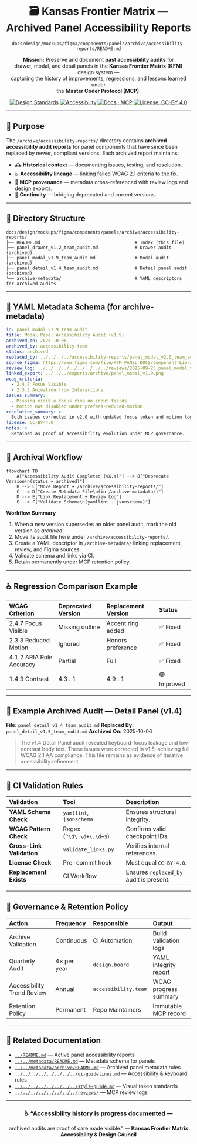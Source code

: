 <div align="center">

# 🗃️ Kansas Frontier Matrix — Archived Panel Accessibility Reports  
`docs/design/mockups/figma/components/panels/archive/accessibility-reports/README.md`

**Mission:** Preserve and document **past accessibility audits** for  
drawer, modal, and detail panels in the **Kansas Frontier Matrix (KFM)** design system —  
capturing the history of improvements, regressions, and lessons learned under  
the **Master Coder Protocol (MCP)**.

[![Design Standards](https://img.shields.io/badge/Design-Human%20Centered-orange)](../../../../../../../)
[![Accessibility](https://img.shields.io/badge/Accessibility-WCAG%202.1%20AA-yellow)](../../../../../../../)
[![Docs · MCP](https://img.shields.io/badge/Docs-MCP-blue)](../../../../../../../../)
[![License: CC-BY 4.0](https://img.shields.io/badge/License-CC--BY%204.0-green)](../../../../../../../../../LICENSE)

</div>

---

## 🎯 Purpose

The `/archive/accessibility-reports/` directory contains **archived accessibility audit reports**
for panel components that have since been replaced by newer, compliant versions.
Each archived report maintains:

- 🕰 **Historical context** — documenting issues, testing, and resolution.  
- ♿ **Accessibility lineage** — linking failed WCAG 2.1 criteria to the fix.  
- 🧩 **MCP provenance** — metadata cross-referenced with review logs and design exports.  
- 🔗 **Continuity** — bridging deprecated and current versions.

---

## 🧭 Directory Structure

```text
docs/design/mockups/figma/components/panels/archive/accessibility-reports/
├── README.md                                    # Index (this file)
├── panel_drawer_v1.2_team_audit.md              # Drawer audit (archived)
├── panel_modal_v1.9_team_audit.md               # Modal audit (archived)
├── panel_detail_v1.4_team_audit.md              # Detail panel audit (archived)
└── archive-metadata/                            # YAML descriptors for archived audits
````

---

## 🧩 YAML Metadata Schema (for archive-metadata)

```yaml
id: panel_modal_v1.9_team_audit
title: Modal Panel Accessibility Audit (v1.9)
archived_on: 2025-10-06
archived_by: accessibility.team
status: archived
replaced_by: ../../../../accessibility-reports/panel_modal_v2.0_team_audit.md
source_figma: https://www.figma.com/file/KFM_PANEL_DOCS/Component-Library?node-id=270%3A550
review_log: ../../../../../../../../../reviews/2025-09-25_panel_modal_v1.9.md
linked_export: ../../../exports/archive/panel_modal_v1.9.png
wcag_criteria:
  - 2.4.7 Focus Visible
  - 2.3.3 Animation from Interactions
issues_summary:
  - Missing visible focus ring on input fields.
  - Motion not disabled under prefers-reduced-motion.
resolution_summary: >
  Both issues corrected in v2.0 with updated focus token and motion toggle.
license: CC-BY-4.0
notes: >
  Retained as proof of accessibility evolution under MCP governance.
```

---

## 🧮 Archival Workflow

```mermaid
flowchart TD
    A["Accessibility Audit Completed (vX.Y)"] --> B["Deprecate Version\n(status → archived)"]
    B --> C["Move Report → /archive/accessibility-reports/"]
    C --> D["Create Metadata File\n(in /archive-metadata/)"]
    D --> E["Link Replacement + Review Log"]
    E --> F["Validate Schema\n(yamllint · jsonschema)"]
```

<!-- END OF MERMAID -->

**Workflow Summary**

1. When a new version supersedes an older panel audit, mark the old version as *archived*.
2. Move its audit file here under `/archive/accessibility-reports/`.
3. Create a YAML descriptor in `/archive-metadata/` linking replacement, review, and Figma sources.
4. Validate schema and links via CI.
5. Retain permanently under MCP retention policy.

---

## ♿ Regression Comparison Example

| WCAG Criterion           | Deprecated Version | Replacement Version | Status      |
| :----------------------- | :----------------- | :------------------ | :---------- |
| 2.4.7 Focus Visible      | Missing outline    | Accent ring added   | ✅ Fixed     |
| 2.3.3 Reduced Motion     | Ignored            | Honors preference   | ✅ Fixed     |
| 4.1.2 ARIA Role Accuracy | Partial            | Full                | ✅ Fixed     |
| 1.4.3 Contrast           | 4.3 : 1            | 4.9 : 1             | 🟢 Improved |

---

## 🧩 Example Archived Audit — Detail Panel (v1.4)

**File:** `panel_detail_v1.4_team_audit.md`
**Replaced By:** `panel_detail_v1.5_team_audit.md`
**Archived On:** 2025-10-06

> The v1.4 Detail Panel audit revealed keyboard-focus leakage and low-contrast body text.
> These issues were corrected in v1.5, achieving full WCAG 2.1 AA compliance.
> This file remains as evidence of iterative accessibility refinement.

---

## 🧾 CI Validation Rules

| Validation                | Tool                     | Description                             |
| :------------------------ | :----------------------- | :-------------------------------------- |
| **YAML Schema Check**     | `yamllint`, `jsonschema` | Ensures structural integrity.           |
| **WCAG Pattern Check**    | Regex (`^\d\.\d+\.\d+$`) | Confirms valid checkpoint IDs.          |
| **Cross-Link Validation** | `validate_links.py`      | Verifies internal references.           |
| **License Check**         | Pre-commit hook          | Must equal `CC-BY-4.0`.                 |
| **Replacement Exists**    | CI Workflow              | Ensures `replaced_by` audit is present. |

---

## 🧠 Governance & Retention Policy

| Action                     | Frequency   | Responsible          | Output                |
| :------------------------- | :---------- | :------------------- | :-------------------- |
| Archive Validation         | Continuous  | CI Automation        | Build validation logs |
| Quarterly Audit            | 4× per year | `design.board`       | YAML integrity report |
| Accessibility Trend Review | Annual      | `accessibility.team` | WCAG progress summary |
| Retention Policy           | Permanent   | Repo Maintainers     | Immutable MCP record  |

---

## 🧩 Related Documentation

* [`../README.md`](../README.md) — Active panel accessibility reports
* [`../../metadata/README.md`](../../metadata/README.md) — Metadata schema for panels
* [`../../metadata/archive/README.md`](../../metadata/archive/README.md) — Archived panel metadata rules
* [`../../../../../../../../ui-guidelines.md`](../../../../../../../../ui-guidelines.md) — Accessibility & keyboard rules
* [`../../../../../../../../style-guide.md`](../../../../../../../../style-guide.md) — Visual token standards
* [`../../../../../../../../reviews/`](../../../../../../../../reviews/) — MCP review logs

---

<div align="center">

### ♿ “Accessibility history is progress documented —

archived audits are proof of care made visible.”
**— Kansas Frontier Matrix Accessibility & Design Council**

</div>

